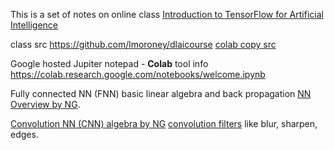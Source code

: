 This is a set of notes on online class [Introduction to TensorFlow for Artificial Intelligence](https://www.coursera.org/learn/introduction-tensorflow/home/welcome)

class src https://github.com/lmoroney/dlaicourse 
[colab copy src](https://colab.research.google.com/github/lmoroney/dlaicourse/blob/master/)

Google hosted Jupiter notepad - **Colab** tool info https://colab.research.google.com/notebooks/welcome.ipynb

Fully connected NN (FNN) basic linear algebra and back propagation [NN Overview by NG](https://youtu.be/fXOsFF95ifk).

[Convolution NN (CNN) algebra by NG](https://www.youtube.com/playlist?list=PLkDaE6sCZn6Gl29AoE31iwdVwSG-KnDzF)
[convolution filters](https://lodev.org/cgtutor/filtering.html) like blur, sharpen, edges.


